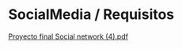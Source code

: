 # SocialMedia / Requisitos

[Proyecto final Social network (4).pdf](https://github.com/RonP3B/SocialMedia/files/10328243/Proyecto.final.Social.network.4.pdf)
